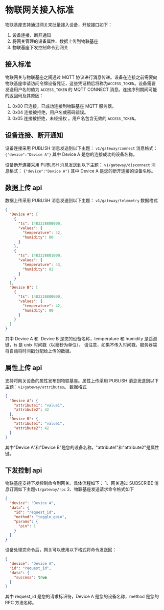 # 物联网关接入标准

物联基座支持通过网关来批量接入设备，开放接口如下：

1. 设备连接、断开通知
2. 将网关管理的设备属性、数据上传到物联基座
3. 物联基座下发控制命令到网关

## 接入标准

物联网关与物联基座之间通过 MQTT 协议进行消息传递。设备在连接之前需要向物联基座申请访问令牌设备凭证，这些凭证稍后将称为`ACCESS_TOKEN`。设备需要发送用户名的值为 `ACCESS_TOKEN` 的 MQTT CONNECT 消息。连接序列期间可能的返回码及其原因：

1. 0x00 已连接，已成功连接到物联基座 MQTT 服务器。
2. 0x04 连接被拒绝，用户名或密码错误。
3. 0x05 连接被拒绝，未经授权 。用户名包含无效的 `ACCESS_TOKEN`。

## 设备连接、断开通知

设备连接采用 PUBLISH 消息发送到以下主题：
`v1/gateway/connect`
消息格式：
`{"device":"Device A"}`
其中 Device A 是您的连接成功的设备名称。

设备断开连接采用 PUBLISH 消息发送到以下主题：
`v1/gateway/disconnect`
消息格式：
`{"device":"Device A"}`
其中 Device A 是您的断开连接的设备名称。

## 数据上传 api

数据上传采用 PUBLISH 消息发送到以下主题：
`v1/gateway/telemetry`
数据格式

```json
{
  "Device A": [
    {
      "ts": 1483228800000,
      "values": {
        "temperature": 42,
        "humidity": 80
      }
    },
    {
      "ts": 1483228801000,
      "values": {
        "temperature": 43,
        "humidity": 82
      }
    }
  ],
  "Device B": [
    {
      "ts": 1483228800000,
      "values": {
        "temperature": 42,
        "humidity": 80
      }
    }
  ]
}
```

其中 Device A 和  Device B 是您的设备名称，temperature 和 humidity 是遥测键，ts 是 unix 时间戳（以毫秒为单位）。
请注意，如果不传入时间戳，服务器端将自动将时间戳分配给上传的数据。

## 属性上传 api

支持将网关设备的属性发布到物联基座。属性上传采用 PUBLISH 消息发送到以下主题：`v1/gateway/attributes`。
数据格式

```json
{
  "Device A": {
    "attribute1": "value1",
    "attribute2": 42
  },
  "Device B": {
    "attribute1": "value1",
    "attribute2": 42
  }
}
```

其中"Device A"和"Device B"是您的设备名称，"attribute1"和"attribute2"是属性键。

## 下发控制 api

物联基座支持下发控制命令到网关。具体流程如下：
1、网关通过 SUBSCRIBE 消息订阅如下主题`v1/gateway/rpc`
2、物联基座发送请求命令格式如下

```json
{
  "device": "Device A",
  "data": {
    "id": "request_id",
    "method": "toggle_gpio",
    "params": {
      "pin": 1
    }
  }
}
```

设备处理完命令后，网关可以使用以下格式将命令发送回：

```json
{
  "device": "Device A",
  "id": "request_id",
  "data": {
    "success": true
  }
}
```

其中 request_id 是您的请求标识符，Device A 是您的设备名称，method 是您的 RPC 方法名称。
